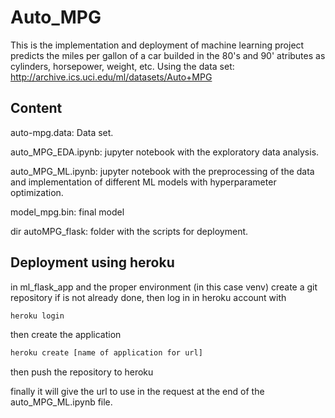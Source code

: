 # Auto_MPG

This is the implementation and deployment of machine learning project predicts the miles per gallon of a car builded in the 80's and 90' atributes as cylinders, horsepower, weight, etc. Using the data set: http://archive.ics.uci.edu/ml/datasets/Auto+MPG

## Content

auto-mpg.data: Data set.

auto_MPG_EDA.ipynb: jupyter notebook with the exploratory data analysis.

auto_MPG_ML.ipynb: jupyter notebook with the preprocessing of the data and implementation of different ML models with hyperparameter optimization.

model_mpg.bin: final model

dir autoMPG_flask: folder with the scripts for deployment.

## Deployment using heroku

in ml_flask_app and the proper environment (in this case venv) create a git repository if is not already done, then log in in heroku account with

```bash
heroku login
```
then create the application

```bash
heroku create [name of application for url]
```
then push the repository to heroku

finally it will give the url to use in the request at the end of the auto_MPG_ML.ipynb file.



